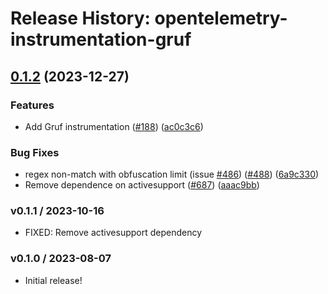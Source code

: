 # Release History: opentelemetry-instrumentation-gruf

## [0.1.2](https://github.com/comandeo/opentelemetry-ruby-contrib/compare/opentelemetry-instrumentation-gruf-v0.1.1...opentelemetry-instrumentation-gruf/v0.1.2) (2023-12-27)


### Features

* Add Gruf instrumentation ([#188](https://github.com/comandeo/opentelemetry-ruby-contrib/issues/188)) ([ac0c3c6](https://github.com/comandeo/opentelemetry-ruby-contrib/commit/ac0c3c698386f623cea00cb4a558f93c5fbeaba1))


### Bug Fixes

* regex non-match with obfuscation limit (issue [#486](https://github.com/comandeo/opentelemetry-ruby-contrib/issues/486)) ([#488](https://github.com/comandeo/opentelemetry-ruby-contrib/issues/488)) ([6a9c330](https://github.com/comandeo/opentelemetry-ruby-contrib/commit/6a9c33088c6c9f39b2bc30247a3ed825553c07d4))
* Remove dependence on activesupport ([#687](https://github.com/comandeo/opentelemetry-ruby-contrib/issues/687)) ([aaac9bb](https://github.com/comandeo/opentelemetry-ruby-contrib/commit/aaac9bbe8dc3b28cf0f5963145926f24b02a0e7d))

### v0.1.1 / 2023-10-16

* FIXED: Remove activesupport dependency

### v0.1.0 / 2023-08-07

* Initial release!
